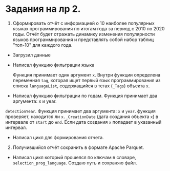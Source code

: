 # Задания на лр 2.

1. Сформировать отчёт с информацией о 10 наиболее популярных языках программирования по итогам года за период с 2010 по 2020 годы.
   Отчёт будет отражать динамику изменения популярности языков программирования и представлять собой набор таблиц "топ-10" для каждого года.

- Загрузил данные
  
- Написал функцию фильтрации языка
  
  Функция принимает один аргумент `x`. Внутри функции определена переменная `tag`, которая ищет первый язык программирования
   из списка `languageList`, содержащийся в тегах (`_Tags`) объекта `x`.

- Написал функцию фильтрации по годам.
Функция принимает два аргумента: x и year.

`detectionYear`. Функция принимает два аргумента: `x` и `year`. 
функция проверяет, находится ли `x._CreationDate` (дата создания объекта `x`) в интервале от `start` до `end`. Если дата создания `x`
попадает в указанный интервал.

- Написал цикл для формирования отчета.
  
2. Получившийся отчёт сохранить в формате Apache Parquet.

- Написал цикл который прошелся по ключам в словаре, `selection_prog_language`. Создаю путь и сохраняю файл.


